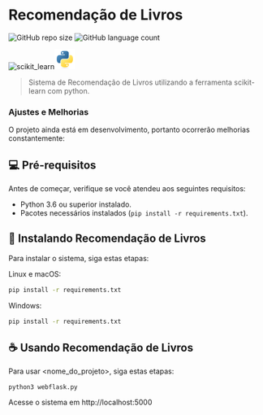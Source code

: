 # Recomendação de Livros

![GitHub repo size](https://img.shields.io/github/repo-size/msalmeida1/MachineLearning?style=for-the-badge)
![GitHub language count](https://img.shields.io/github/languages/count/msalmeida1/MachineLearning?style=for-the-badge)

<img src="https://upload.wikimedia.org/wikipedia/commons/0/05/Scikit_learn_logo_small.svg" alt="scikit_learn" width="40" height="40"/><img src="https://raw.githubusercontent.com/devicons/devicon/master/icons/python/python-original.svg" alt="python" width="40" height="40"/>   

> Sistema de Recomendação de Livros utilizando a ferramenta scikit-learn com python.

### Ajustes e Melhorias

O projeto ainda está em desenvolvimento, portanto ocorrerão melhorias constantemente:

## 💻 Pré-requisitos

Antes de começar, verifique se você atendeu aos seguintes requisitos:

- Python 3.6 ou superior instalado.
- Pacotes necessários instalados (`pip install -r requirements.txt`).

## 🚀 Instalando Recomendação de Livros

Para instalar o sistema, siga estas etapas:

Linux e macOS:

```bash
pip install -r requirements.txt
```

Windows:   

```bash
pip install -r requirements.txt
```   

## ☕ Usando Recomendação de Livros

Para usar <nome_do_projeto>, siga estas etapas:

```
python3 webflask.py
```

Acesse o sistema em http://localhost:5000
